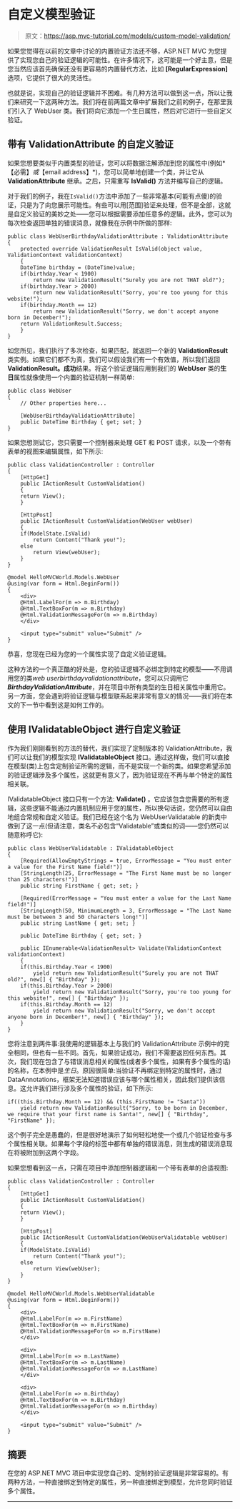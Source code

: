 # 自定义模型验证

> 原文：<https://asp.mvc-tutorial.com/models/custom-model-validation/>

如果您觉得在以前的文章中讨论的内置验证方法还不够，ASP.NET MVC 为您提供了实现您自己的验证逻辑的可能性。在许多情况下，这可能是一个好主意，但是您当然应该首先确保还没有更容易的内置替代方法，比如 **[RegularExpression]** 选项，它提供了很大的灵活性。

也就是说，实现自己的验证逻辑并不困难。有几种方法可以做到这一点，所以让我们来研究一下这两种方法。我们将在前两篇文章中扩展我们之前的例子，在那里我们引入了 WebUser 类。我们将向它添加一个生日属性，然后对它进行一些自定义验证。

## 带有 ValidationAttribute 的自定义验证

如果您想要类似于内置类型的验证，您可以将数据注解添加到您的属性中(例如*【必需】*或*【email address】*)，您可以简单地创建一个类，并让它从 **ValidationAttribute** 继承。之后，只需重写 **IsValid()** 方法并编写自己的逻辑。

对于我们的例子，我在`IsValid()`方法中添加了一些非常基本(可能有点傻)的验证，只是为了向您展示可能性。有些可以用[范围]验证来处理，但不是全部，这就是自定义验证的美妙之处——您可以根据需要添加任意多的逻辑。此外，您可以为每次检查返回单独的错误消息，就像我在示例中所做的那样:

```
public class WebUserBirthdayValidationAttribute : ValidationAttribute
{
    protected override ValidationResult IsValid(object value, ValidationContext validationContext)
    {
    DateTime birthday = (DateTime)value;
    if(birthday.Year < 1900)
        return new ValidationResult("Surely you are not THAT old?");
    if(birthday.Year > 2000)
        return new ValidationResult("Sorry, you're too young for this website!");
    if(birthday.Month == 12)
        return new ValidationResult("Sorry, we don't accept anyone born in December!");
    return ValidationResult.Success;
    }
}
```

<input type="hidden" name="IL_IN_ARTICLE">

如您所见，我们执行了多次检查，如果匹配，就返回一个新的 **ValidationResult** 类实例。如果它们都不为真，我们可以假设我们有一个有效值，所以我们返回 **ValidationResult。成功**结果。将这个验证逻辑应用到我们的 **WebUser** 类的**生日**属性就像使用一个内置的验证机制一样简单:

```
public class WebUser
{
    // Other properties here...

    [WebUserBirthdayValidationAttribute]
    public DateTime Birthday { get; set; }
}
```

如果您想测试它，您只需要一个控制器来处理 GET 和 POST 请求，以及一个带有表单的视图来编辑属性，如下所示:

```
public class ValidationController : Controller
{
    [HttpGet]
    public IActionResult CustomValidation()
    {
    return View();
    }

    [HttpPost]
    public IActionResult CustomValidation(WebUser webUser)
    {
    if(ModelState.IsValid)
        return Content("Thank you!");
    else
        return View(webUser);
    }
}
```

```
@model HelloMVCWorld.Models.WebUser
@using(var form = Html.BeginForm())
{    
    <div>
    @Html.LabelFor(m => m.Birthday)
    @Html.TextBoxFor(m => m.Birthday)
    @Html.ValidationMessageFor(m => m.Birthday)
    </div>

    <input type="submit" value="Submit" />
}
```

恭喜，您现在已经为您的一个属性实现了自定义验证逻辑。

这种方法的一个真正酷的好处是，您的验证逻辑不必绑定到特定的模型——不用调用您的类*web userbirthdayvalidationattribute*，您可以只调用它***BirthdayValidationAttribute***，并在项目中所有类型的生日相关属性中重用它。另一方面，您会遇到将验证逻辑与模型联系起来非常有意义的情况——我们将在本文的下一节中看到这是如何工作的。

## 使用 IValidatableObject 进行自定义验证

作为我们刚刚看到的方法的替代，我们实现了定制版本的 ValidationAttribute，我们可以让我们的模型实现 **IValidatableObject** 接口。通过这样做，我们可以直接在模型(类)上包含定制验证所需的逻辑，而不是实现一个新的类。如果您希望添加的验证逻辑涉及多个属性，这就更有意义了，因为验证现在不再与单个特定的属性相关联。

IValidatableObject 接口只有一个方法: **Validate()** 。它应该包含您需要的所有逻辑，这些逻辑不能通过内置机制应用于您的属性，所以换句话说，您仍然可以自由地组合常规和自定义验证。我们已经在这个名为 WebUserValidatable 的新类中做到了这一点(但请注意，类名不必包含“Validatable”或类似的词——您仍然可以随意称呼它):

```
public class WebUserValidatable : IValidatableObject  
{  
    [Required(AllowEmptyStrings = true, ErrorMessage = "You must enter a value for the First Name field!")]  
    [StringLength(25, ErrorMessage = "The First Name must be no longer than 25 characters!")]  
    public string FirstName { get; set; }  

    [Required(ErrorMessage = "You must enter a value for the Last Name field!")]  
    [StringLength(50, MinimumLength = 3, ErrorMessage = "The Last Name must be between 3 and 50 characters long!")]  
    public string LastName { get; set; }  

    public DateTime Birthday { get; set; }  

    public IEnumerable<ValidationResult> Validate(ValidationContext validationContext)  
    {  
    if(this.Birthday.Year < 1900)  
        yield return new ValidationResult("Surely you are not THAT old?", new[] { "Birthday" });  
    if(this.Birthday.Year > 2000)  
        yield return new ValidationResult("Sorry, you're too young for this website!", new[] { "Birthday" });  
    if(this.Birthday.Month == 12)  
        yield return new ValidationResult("Sorry, we don't accept anyone born in December!", new[] { "Birthday" });  
    }  
}
```

您将注意到两件事:我使用的逻辑基本上与我们的 ValidationAttribute 示例中的完全相同，但也有一些不同。首先，如果验证成功，我们不需要返回任何东西。其次，我们现在包含了与错误消息相关的属性(或者多个属性，如果有多个属性的话)的名称，在本例中是*生日*。原因很简单:当验证不再绑定到特定的属性时，通过 DataAnnotations，框架无法知道错误应该与哪个属性相关，因此我们提供该信息。这允许我们进行涉及多个属性的验证，如下所示:

```
if((this.Birthday.Month == 12) && (this.FirstName != "Santa"))
    yield return new ValidationResult("Sorry, to be born in December, we require that your first name is Santa!", new[] { "Birthday", "FirstName" });
```

这个例子完全是愚蠢的，但是很好地演示了如何轻松地使一个或几个验证检查与多个属性相关联。如果每个字段的标签中都有单独的错误消息，则生成的错误消息现在将被附加到这两个字段。

如果您想看到这一点，只需在项目中添加控制器逻辑和一个带有表单的合适视图:

```
public class ValidationController : Controller
{
    [HttpGet]
    public IActionResult CustomValidation()
    {
    return View();
    }

    [HttpPost]
    public IActionResult CustomValidation(WebUserValidatable webUser)
    {
    if(ModelState.IsValid)
        return Content("Thank you!");
    else
        return View(webUser);
    }
}
```

```
@model HelloMVCWorld.Models.WebUserValidatable
@using(var form = Html.BeginForm())
{
    <div>
    @Html.LabelFor(m => m.FirstName)
    @Html.TextBoxFor(m => m.FirstName)
    @Html.ValidationMessageFor(m => m.FirstName)
    </div>

    <div>
    @Html.LabelFor(m => m.LastName)
    @Html.TextBoxFor(m => m.LastName)
    @Html.ValidationMessageFor(m => m.LastName)
    </div>

    <div>
    @Html.LabelFor(m => m.Birthday)
    @Html.TextBoxFor(m => m.Birthday)
    @Html.ValidationMessageFor(m => m.Birthday)
    </div>

    <input type="submit" value="Submit" />
}
```

## 摘要

在您的 ASP.NET MVC 项目中实现您自己的、定制的验证逻辑是非常容易的。有两种方法，一种直接绑定到特定的属性，另一种直接绑定到模型，允许您同时验证多个属性。

* * *